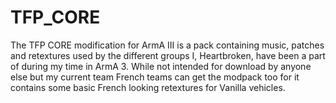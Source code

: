 # TFP_CORE
The TFP CORE modification for ArmA III is a pack containing music, patches and retextures used by the different groups I, Heartbroken, have been a part of during my time in ArmA 3. While not intended for download by anyone else but my current team French teams can get the modpack too for it contains some basic French looking retextures for Vanilla vehicles.
